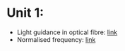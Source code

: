 # Unit 1:

* Light guidance in optical fibre: [link](https://www.fiberlabs.com/glossary/optical-fiber/)
* Normalised frequency: [link](https://www.rp-photonics.com/v_number.html)
